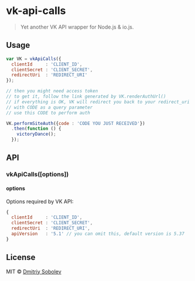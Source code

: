 # vk-api-calls

> Yet another VK API wrapper for Node.js & io.js.


## Usage

```js
var VK = vkApiCalls({
  clientId     : 'CLIENT_ID',
  clientSecret : 'CLIENT_SECRET',
  redirectUri  : 'REDIRECT_URI'
});

// then you might need access token
// to get it, follow the link generated by VK.renderAuthUrl()
// if everything is OK, VK will redirect you back to your redirect_uri
// with CODE as a query parameter
// use this CODE to perform auth

VK.performSiteAuth({code : 'CODE YOU JUST RECEIVED'})
  .then(function () {
    victoryDance();
  });

```


## API

### vkApiCalls([options])

#### options

Options required by VK API:

```js
{
  clientId     : 'CLIENT_ID',
  clientSecret : 'CLIENT_SECRET',
  redirectUri  : 'REDIRECT_URI',
  apiVersion   : '5.1' // you can omit this, default version is 5.37
}
```

### 

## License

MIT © [Dmitriy Sobolev](http://vk.com/sobo13v)

